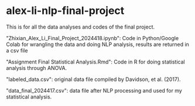 # alex-li-nlp-final-project
This is for all the data analyses and codes of the final project.

"Zhixian_Alex_Li_Final_Project_2024418.ipynb": Code in Python/Google Colab for wrangling the data and doing NLP analysis, results are returned in a csv file

"Assignment Final Statistical Analysis.Rmd": Code in R for doing statistical analysis through ANOVA.

"labeled_data.csv": original data file compiled by Davidson, et al. (2017).

"data_final_2024417.csv": data file after NLP processing and used for my statistical analysis.
